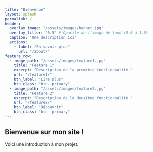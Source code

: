 ```yaml
---
title: "Bienvenue"
layout: splash
permalink: /
header:
  overlay_image: "/assets/images/banner.jpg"
  overlay_filter: "0.5" # Opacité de l’image de fond (0.0 à 1.0)
  caption: "Une description ici"
  actions:
    - label: "En savoir plus"
      url: "/about/"
feature_row:
  - image_path: "/assets/images/feature1.jpg"
    title: "Feature 1"
    excerpt: "Description de la première fonctionnalité."
    url: "/feature1/"
    btn_label: "Lire plus"
    btn_class: "btn--primary"
  - image_path: "/assets/images/feature2.jpg"
    title: "Feature 2"
    excerpt: "Description de la deuxième fonctionnalité."
    url: "/feature2/"
    btn_label: "Découvrir"
    btn_class: "btn--primary"
---
```


## Bienvenue sur mon site !
Voici une introduction à mon projet.